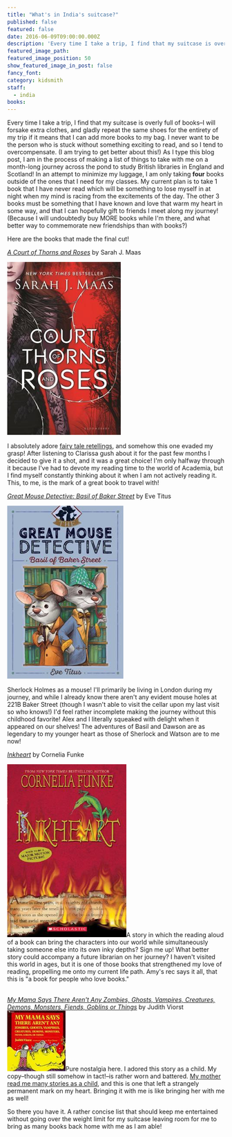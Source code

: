 ```yaml
---
title: "What's in India's suitcase?"
published: false
featured: false
date: 2016-06-09T09:00:00.000Z
description: 'Every time I take a trip, I find that my suitcase is overly full of books–I will forsake extra clothes, and gladly repeat the same shoes for the entirety of my trip if it means that I can add more books to my bag.'
featured_image_path:
featured_image_position: 50
show_featured_image_in_post: false
fancy_font:
category: kidsmith
staff:
  - india
books:
---
```



Every time I take a trip, I find that my suitcase is overly full of books–I will forsake extra clothes, and gladly repeat the same shoes for the entirety of my trip if it means that I can add more books to my bag. I never want to be the person who is stuck without something exciting to read, and so I tend to overcompensate. (I am trying to get better about this!) As I type this blog post, I am in the process of making a list of things to take with me on a month-long journey across the pond to study British libraries in England and Scotland! In an attempt to minimize my luggage, I am only taking **four** books outside of the ones that I need for my classes. My current plan is to take 1 book that I have never read which will be something to lose myself in at night when my mind is racing from the excitements of the day. The other 3 books must be something that I have known and love that warm my heart in some way, and that I can hopefully gift to friends I meet along my journey! (Because I will undoubtedly buy MORE books while I'm there, and what better way to commemorate new friendships than with books?)

Here are the books that made the final cut!

*[A Court of Thorns and Roses](http://www.brooklinebooksmith-shop.com/book/9781619634442)* by Sarah J. Maas

![](/uploads/versions/courtrose---x----263-400x---.jpg)

I absolutely adore [fairy tale retellings](http://www.brooklinebooksmith.com/kidsmith/2016/04/28/clarissa/), and somehow this one evaded my grasp! After listening to Clarissa gush about it for the past few months I decided to give it a shot, and it was a great choice! I'm only halfway through it because I've had to devote my reading time to the world of Academia, but I find myself constantly thinking about it when I am not actively reading it. This, to me, is the mark of a great book to travel with!

[*Great Mouse Detective: Basil of Baker Street*](http://www.brooklinebooksmith-shop.com/book/9781481464017) by Eve Titus

![](/uploads/versions/greatmouse---x----269-400x---.jpg)

Sherlock Holmes as a mouse! I'll primarily be living in London during my journey, and while I already know there aren't any evident mouse holes at 221B Baker Street (though I wasn't able to visit the cellar upon my last visit so who knows!) I'd feel rather incomplete making the journey without this childhood favorite! Alex and I literally squeaked with delight when it appeared on our shelves! The adventures of Basil and Dawson are as legendary to my younger heart as those of Sherlock and Watson are to me now!

*[Inkheart](http://www.brooklinebooksmith-shop.com/book/9780439709101)* by Cornelia Funke

![](/uploads/versions/inkheart---x----276-400x---.jpg)A story in which the reading aloud of a book can bring the characters into our world while simultaneously taking someone else into its own inky depths? Sign me up! What better story could accompany a future librarian on her journey? I haven't visited this world in ages, but it is one of those books that strengthened my love of reading, propelling me onto my current life path. Amy's rec says it all, that this is "a book for people who love books."

[*<br>My Mama Says There Aren't Any Zombies, Ghosts, Vampires, Creatures, Demons, Monsters, Fiends, Goblins or Things*](http://www.brooklinebooksmith-shop.com/book/9780689712043) by Judith Viorst![](/uploads/versions/mamasays---x----135-140x---.jpg)Pure nostalgia here. I adored this story as a child. My copy–though still somehow in tact!–is rather worn and battered. [My mother read me many stories as a child](http://www.brooklinebooksmith.com/kidsmith/2016/05/07/lessons-learned/), and this is one that left a strangely permanent mark on my heart. Bringing it with me is like bringing her with me as well!

So there you have it. A rather concise list that should keep me entertained without going over the weight limit for my suitcase leaving room for me to bring as many books back home with me as I am able!